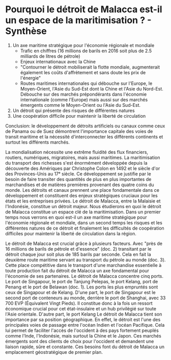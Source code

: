 
# Pourquoi le détroit de Malacca est-il un espace de la maritimisation ? - Synthèse 

1. Un axe maritime stratégique pour l'économie régionale et mondiale
	* Trafic en chiffres (16 millions de barils en 2016 soit plus de 2.5 milliards de litres de pétrole) 
	* Enjeux internationaux avec la Chine
	* "Contourner le détroit mobiliserait la flotte mondiale, augmenterait également les coûts d'affrètement et sans doute les prix de l'énergie"
	* Routes maritimes internationales qui débouche sur l'Europe, le Moyen-Orient, l'Asie du Sud-Est dont la Chine et l'Asie du Nord-Est. Débouche sur des marchés prépondérants dans l'économie internationale (comme l'Europe) mais aussi sur des marchés émergents comme le Moyen-Orient ou l'Asie du Sud-Est. 
2. Un détroit qui présente des risques de différentes natures
3. Une coopération difficile pour maintenir la liberté de circulation

Conclusion: le développement de détroits artificiels ou canaux comme ceux de Panama ou de Suez démontrent l'importance capitale des voies de transit maritime et la nécessité d'interconnecter les différents continents et surtout les différents marchés. 

La mondialisation nécessite une extrême fluidité des flux financiers, routiers, numériques, migratoires, mais aussi maritimes. La maritimisation du transport des richesses s'est énormément développée depuis la découverte des Amériques par Christophe Colon en 1492 et le siècle d'or des Provinces-Unis au 17ᵉ siècle. Ce développement se justifie par le besoin de faire transiter des quantités de plus en plus importantes de marchandises et de matières premières provenant des quatre coins du monde. Les détroits et canaux prennent une place fondamentale dans ce développement et constituent des enjeux stratégiques cruciaux pour les états et les entreprises privées. Le détroit de Malacca, entre la Malaisie et l'Indonésie, constitue un détroit majeur. Nous étudierons en quoi le détroit de Malacca constitue un espace clé de la maritimisation. Dans un premier temps nous verrons en quoi est-il un axe maritime stratégique pour l'économie régionale et mondiale, dans un second temps les risques et les différentes natures de ce détroit et finalement les difficultés de coopération difficiles pour maintenir la liberté de circulation dans la région.

Le détroit de Malacca est crucial grâce à plusieurs facteurs. Avec "près de 16 millions de barils de pétrole et d'essence" (doc. 2) transitant par le détroit chaque jour soit plus de 185 barils par seconde. Cela en fait la deuxième route maritime servant au transport du pétrole au monde (doc. 3). Cette place compétitive dans le transport d'une marchandise essentielle à toute production fait du détroit de Malacca un axe fondamental pour l'économie de ses partenaires. 
Le détroit de Malacca concentre cinq ports. Le port de Singapour, le port de Tanjung Pelepas, le port Kelang, port de Penang et le port de Belawan (doc. 1). Les ports les plus empruntés sont ceux de Singapour et de Kelang. D'une part, le port de Singapour est le second port de conteneurs au monde, derrière le port de Shanghai, avec 33 700 EVP (Équivalent Vingt Pieds). Il constitue donc à la fois un ressort économique crucial pour cet état-insulaire et un hub privilégié sur toute l'Asie orientale. D'autre part, le port Kelang 
Le détroit de Malacca tient son importance par sa position géographique. En effet, le détroit est l'une des principales voies de passage entre l'océan Indien et l'océan Pacifique. Cela lui permet de faciliter l'accès de l'occident à des pays fortement peuplés comme l'Inde, l'Indonésie, mais surtout la Chine et le Japon. Ces marchés émergents sont des clients de choix pour l'occident et demandent une liaison rapide, sûre et constante. Ces besoins font du détroit de Malacca un emplacement géostratégique de premier plan. 

<!--stackedit_data:
eyJoaXN0b3J5IjpbMTk5MDY5NjcxOSwxNjQ5OTQ2NTgyLDIwMz
cxMTAwNjIsLTE4MDY2NTA0ODcsLTUyNDk0MjAxMSw2OTM1OTk4
ODcsMTQ1Njk4MjYyNSwxNzgxMzc2OTk5LDQxNTYzNjUyMCwtMT
Q2Njc0MDExMiw5OTI3NDU4NzJdfQ==
-->